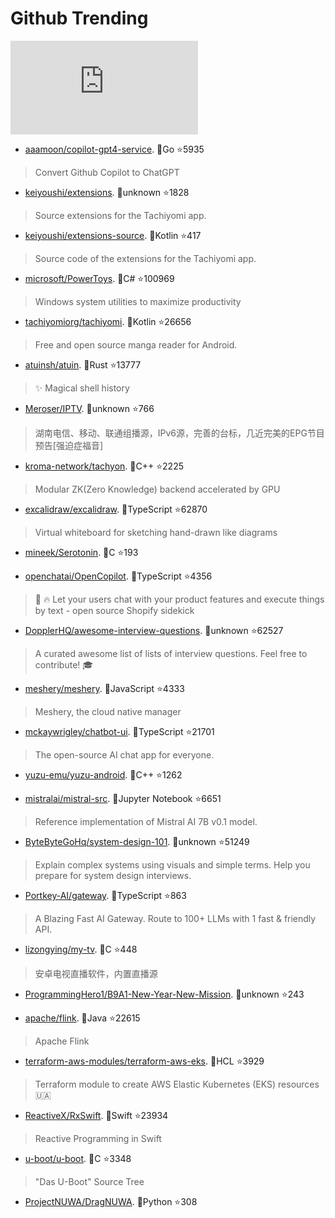# Github Trending 
 ![daily-bing](https://api.isoyu.com/bing_images.php) 
 - [aaamoon/copilot-gpt4-service](https://github.com/aaamoon/copilot-gpt4-service). 💪Go ⭐5935 
 > Convert Github Copilot to ChatGPT 
 - [keiyoushi/extensions](https://github.com/keiyoushi/extensions). 💪unknown ⭐1828 
 > Source extensions for the Tachiyomi app. 
 - [keiyoushi/extensions-source](https://github.com/keiyoushi/extensions-source). 💪Kotlin ⭐417 
 > Source code of the extensions for the Tachiyomi app. 
 - [microsoft/PowerToys](https://github.com/microsoft/PowerToys). 💪C# ⭐100969 
 > Windows system utilities to maximize productivity 
 - [tachiyomiorg/tachiyomi](https://github.com/tachiyomiorg/tachiyomi). 💪Kotlin ⭐26656 
 > Free and open source manga reader for Android. 
 - [atuinsh/atuin](https://github.com/atuinsh/atuin). 💪Rust ⭐13777 
 > ✨ Magical shell history 
 - [Meroser/IPTV](https://github.com/Meroser/IPTV). 💪unknown ⭐766 
 > 湖南电信、移动、联通组播源，IPv6源，完善的台标，几近完美的EPG节目预告[强迫症福音] 
 - [kroma-network/tachyon](https://github.com/kroma-network/tachyon). 💪C++ ⭐2225 
 > Modular ZK(Zero Knowledge) backend accelerated by GPU 
 - [excalidraw/excalidraw](https://github.com/excalidraw/excalidraw). 💪TypeScript ⭐62870 
 > Virtual whiteboard for sketching hand-drawn like diagrams 
 - [mineek/Serotonin](https://github.com/mineek/Serotonin). 💪C ⭐193 
 >  
 - [openchatai/OpenCopilot](https://github.com/openchatai/OpenCopilot). 💪TypeScript ⭐4356 
 > 🤖 🔥 Let your users chat with your product features and execute things by text - open source Shopify sidekick 
 - [DopplerHQ/awesome-interview-questions](https://github.com/DopplerHQ/awesome-interview-questions). 💪unknown ⭐62527 
 > A curated awesome list of lists of interview questions. Feel free to contribute! 🎓 
 - [meshery/meshery](https://github.com/meshery/meshery). 💪JavaScript ⭐4333 
 > Meshery, the cloud native manager 
 - [mckaywrigley/chatbot-ui](https://github.com/mckaywrigley/chatbot-ui). 💪TypeScript ⭐21701 
 > The open-source AI chat app for everyone. 
 - [yuzu-emu/yuzu-android](https://github.com/yuzu-emu/yuzu-android). 💪C++ ⭐1262 
 >  
 - [mistralai/mistral-src](https://github.com/mistralai/mistral-src). 💪Jupyter Notebook ⭐6651 
 > Reference implementation of Mistral AI 7B v0.1 model. 
 - [ByteByteGoHq/system-design-101](https://github.com/ByteByteGoHq/system-design-101). 💪unknown ⭐51249 
 > Explain complex systems using visuals and simple terms. Help you prepare for system design interviews. 
 - [Portkey-AI/gateway](https://github.com/Portkey-AI/gateway). 💪TypeScript ⭐863 
 > A Blazing Fast AI Gateway. Route to 100+ LLMs with 1 fast & friendly API. 
 - [lizongying/my-tv](https://github.com/lizongying/my-tv). 💪C ⭐448 
 > 安卓电视直播软件，内置直播源 
 - [ProgrammingHero1/B9A1-New-Year-New-Mission](https://github.com/ProgrammingHero1/B9A1-New-Year-New-Mission). 💪unknown ⭐243 
 >  
 - [apache/flink](https://github.com/apache/flink). 💪Java ⭐22615 
 > Apache Flink 
 - [terraform-aws-modules/terraform-aws-eks](https://github.com/terraform-aws-modules/terraform-aws-eks). 💪HCL ⭐3929 
 > Terraform module to create AWS Elastic Kubernetes (EKS) resources 🇺🇦 
 - [ReactiveX/RxSwift](https://github.com/ReactiveX/RxSwift). 💪Swift ⭐23934 
 > Reactive Programming in Swift 
 - [u-boot/u-boot](https://github.com/u-boot/u-boot). 💪C ⭐3348 
 > "Das U-Boot" Source Tree 
 - [ProjectNUWA/DragNUWA](https://github.com/ProjectNUWA/DragNUWA). 💪Python ⭐308 
 >  
 